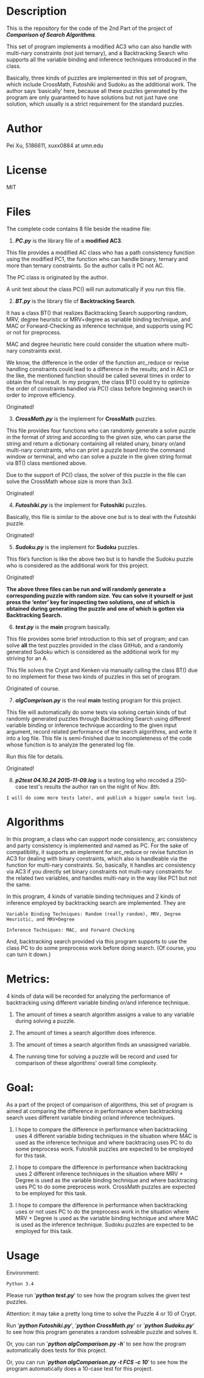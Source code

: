 # Description

This is the repository for the code of the 2nd Part of the project of _**Comparison of Search Algorithms**_.

This set of program implements a modified AC3 who can also handle with multi-nary constraints (not just ternary), and a Backtracking Search who supports all the variable binding and inference techniques introduced in the class.

Basically, three kinds of puzzles are implemented in this set of program, which include CrossMath, Futoshiki and Sudoku as the additional work. The author says ‘basically’ here, because all these puzzles generated by the program are only guaranteed to have solutions but not just have one solution, which usually is a strict requirement for the standard puzzles.

# Author
Pei Xu, 5186611, xuxx0884 at umn.edu

# License
MIT

# Files
The complete code contains 8 file beside the readme file:

  1. _**PC.py**_ is the library file of a **modified AC3**.
  
  This file provides a modified AC class who has a path consistency function using the modified PC1, the function who can handle binary, ternary and more than ternary constraints. So the author calls it PC not AC.
  
  The PC class is originated by the author.

  A unit test about the class PC() will run automatically if you run this file.
    
  2. _**BT.py**_ is the library file of **Backtracking Search**.
  
  It has a class BT() that realizes Backtracking Search supporting random, MRV, degree heuristic or MRV+degree as variable binding technique, and MAC or Forward-Checking as inference technique, and supports using PC or not for preprocess.
  
  MAC and degree heuristic here could consider the situation where multi-nary constraints exist.
  
  We know, the difference in the order of the function arc_reduce or revise handling constraints could lead to a difference in the results; and in AC3 or the like, the mentioned function should be called several times in order to obtain the final result. In my program, the class BT() could try to optimize  the order of constraints handled via PC() class before beginning search in order to improve efficiency.
  
  Originated!
    
  3. _**CrossMath.py**_ is the implement for **CrossMath** puzzles.

  This file provides four functions who can randomly generate a solve puzzle in the format of string and according to the given size, who can parse the string and return a dictionary containing all related unary, binary or/and multi-nary constraints, who can print a puzzle board into the command window or terminal, and who can solve a puzzle in the given string format via BT() class mentioned above.

  Due to the support of PC() class, the solver of this puzzle in the file can solve the CrossMath whose size is more than 3x3.
  
  Originated!
    
  4. _**Futoshiki.py**_ is the implement for **Futoshiki** puzzles.

  Basically, this file is similar to the above one but is to deal with the Futoshiki puzzle.
  
  Originated!

  5. _**Sudoku.py**_ is the implement for **Sudoku** puzzles.
  
  This file’s function is like the above two but is to handle the Sudoku puzzle who is considered as the additional work for this project.
  
  Originated!

   **The above three files can be run and will randomly generate a corresponding puzzle with random size. You can solve it yourself or just press the ‘enter’ key for inspecting two solutions, one of which is obtained during generating the puzzle and one of which is gotten via Backtracking Search.**

    
  6. _**test.py**_ is the **main** program basically.
  
  This file provides some brief introduction to this set of program; and can solve **all** the test puzzles provided in the class GitHub, and a randomly generated Sudoku which is considered as the additional work for my striving for an A.

  This file solves the Crypt and Kenken via manually calling the class BT() due to no implement for these two kinds of puzzles in this set of program. 
  
    
   Originated of course.
  
  7. _**algComprison.py**_ is the real **main** testing program for this project.
  
  This file will automatically do some tests via solving certain kinds of but randomly generated puzzles through Backtracking Search using different variable binding or inference technique according to the given input argument, record related performance of the search algorithms, and write it into a log file. This file is semi-finished due to incompleteness of the code whose function is to analyze the generated log file.

   Run this file for details.
   
   Originated!

  8. _**p2test 04.10.24 2015-11-09.log**_ is a testing log who recoded a 250-case test's results the author ran on the night of Nov. 8th.
  
    I will do some more tests later, and publish a bigger sample test log.

# Algorithms
In this program, a class who can support node consistency, arc consistency and party consistency is implemented and named as PC. For the sake of compatibility, it supports an implement for arc_reduce or revise function in AC3 for dealing with binary constraints, which also is handleable via the function for multi-nary constraints. So, basically, it handles arc consistency via AC3 if you directly set binary constraints not multi-nary constraints for the related two variables, and handles multi-nary in the way like PC1 but not the same. 

In this program, 4 kinds of variable binding techniques and 2 kinds of inference employed by backtracking search are implemented. They are
 
    Variable Binding Techniques: Random (really random), MRV, Degree Heuristic, and MRV+Degree
    
    Inference Techniques: MAC, and Forward Checking

And, backtracking search provided via this program supports to use the class PC to do some preprocess work before doing search. (Of course, you can turn it down.)

# Metrics:
   4 kinds of data will be recorded for analyzing the performance of backtracking using different variable binding or/and inference technique.

  1. The amount of times a search algorithm assigns a value to any variable during solving a puzzle.

  2. The amount of times a search algorithm does inference.

  3. The amount of times a search algorithm finds an unassigned variable.

  4. The running time for solving a puzzle will be record and used for comparison of these algorithms' overall time complexity.

# Goal:
   As a part of the project of comparison of algorithms, this set of program is aimed at comparing the difference in performance when backtracking search uses different variable binding or/and inference techniques.
   
   1. I hope to compare the difference in performance when backtracking uses 4 different variable biding techniques in the situation where MAC is used as the inference technique and where backtracing uses PC to do some preprocess work. Futoshik puzzles are expected to be employed for this task.
   
   2. I hope to compare the difference in performance when backtracking uses 2 different inference techniques in the situation where MRV + Degree is used as the variable binding technique and where backtracing uses PC to do some preprocess work. CrossMath puzzles are expected to be employed for this task.
   
   3. I hope to compare the difference in performance when backtracking uses or not uses PC to do the preprocess work in the situation where MRV + Degree is used as the variable binding technique and where MAC is used as the inference technique. Sudoku puzzles are expected to be employed for this task.
   
# Usage

Environment:

    Python 3.4
  
Please run '_**python test.py**_' to see how the program solves the given test puzzles.

Attention: it may take a pretty long time to solve the Puzzle 4 or 10 of Crypt.

Run '_**python Futoshiki.py**_', '_**python CrossMath.py**_' or '_**python Sudoku.py**_' to see how this program generates a random solveable puzzle and solves it.

Or, you can run '_**python algComparison.py -h**_’ to see how the program automatically does tests for this project.

Or, you can run '_**python algComparison.py -t FCS -c 10**_’ to see how the program automatically does a 10-case test for this project.
